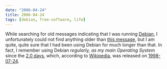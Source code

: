 ```yaml
---
date: "2006-04-24"
title: 2006-04-24
tags: [debian, free-software, life]
---
```

While searching for old messages indicating that I was running
[Debian](http://www.debian.org/), I unfortunately could not find
anything older than
[this message](http://groups.google.com/group/linux.debian.user/msg/d560a1f22b139358?hl=en),
but I am quite, quite sure that I had been using Debian for much
longer than that. In fact, I remember using Debian
*regularly, as my main Operating System* since the
[2.0 days](http://www.us.debian.org/releases/hamm/), which,
according to [Wikipedia](http://www.wikipedia.org/), was released
on
[1998-07-24](http://en.wikipedia.org/wiki/Debian#Debian_releases).


